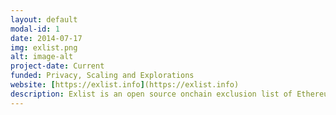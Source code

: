```yaml
---
layout: default
modal-id: 1
date: 2014-07-17
img: exlist.png
alt: image-alt
project-date: Current
funded: Privacy, Scaling and Explorations
website: [https://exlist.info](https://exlist.info)
description: Exlist is an open source onchain exclusion list of Ethereum addresses that allows applications to call on a smart contract to return sets of blockchain addresses that have been associated with hackers and hacked funds.<br><br>Hodlon is the Project Lead for Exlist.
---
```

